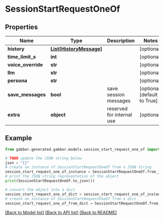 # SessionStartRequestOneOf


## Properties

Name | Type | Description | Notes
------------ | ------------- | ------------- | -------------
**history** | [**List[HistoryMessage]**](HistoryMessage.md) |  | [optional] 
**time_limit_s** | **int** |  | [optional] 
**voice_override** | **str** |  | [optional] 
**llm** | **str** |  | [optional] 
**persona** | **str** |  | [optional] 
**save_messages** | **bool** | save session messages | [optional] [default to True]
**extra** | **object** | reserved for internal use | [optional] 

## Example

```python
from gabber.generated.gabber.models.session_start_request_one_of import SessionStartRequestOneOf

# TODO update the JSON string below
json = "{}"
# create an instance of SessionStartRequestOneOf from a JSON string
session_start_request_one_of_instance = SessionStartRequestOneOf.from_json(json)
# print the JSON string representation of the object
print(SessionStartRequestOneOf.to_json())

# convert the object into a dict
session_start_request_one_of_dict = session_start_request_one_of_instance.to_dict()
# create an instance of SessionStartRequestOneOf from a dict
session_start_request_one_of_from_dict = SessionStartRequestOneOf.from_dict(session_start_request_one_of_dict)
```
[[Back to Model list]](../README.md#documentation-for-models) [[Back to API list]](../README.md#documentation-for-api-endpoints) [[Back to README]](../README.md)


